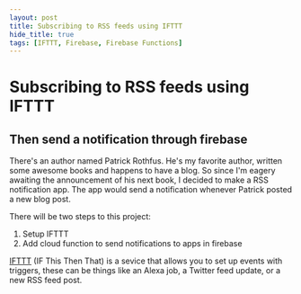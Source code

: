 ```yaml
---
layout: post
title: Subscribing to RSS feeds using IFTTT
hide_title: true   
tags: [IFTTT, Firebase, Firebase Functions]
---
```

# Subscribing to RSS feeds using IFTTT
## Then send a notification through firebase

There's an author named Patrick Rothfus. He's my favorite author, written some awesome books and happens to have a blog. So since I'm eagery awaiting the announcement of his next book, I decided to make a RSS notification app. The app would send a notification whenever Patrick posted a new blog post.

There will be two steps to this project:

1. Setup IFTTT
2. Add cloud function to send notifications to apps in firebase



[IFTTT](https://ifttt.com/) (IF This Then That) is a sevice that allows you to set up events with triggers, these can be things like an Alexa job, a Twitter feed update, or a new RSS feed post.



